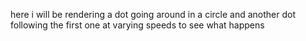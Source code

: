 
here i will be rendering a dot going around in a circle and another dot following the first one at varying speeds to see what happens
